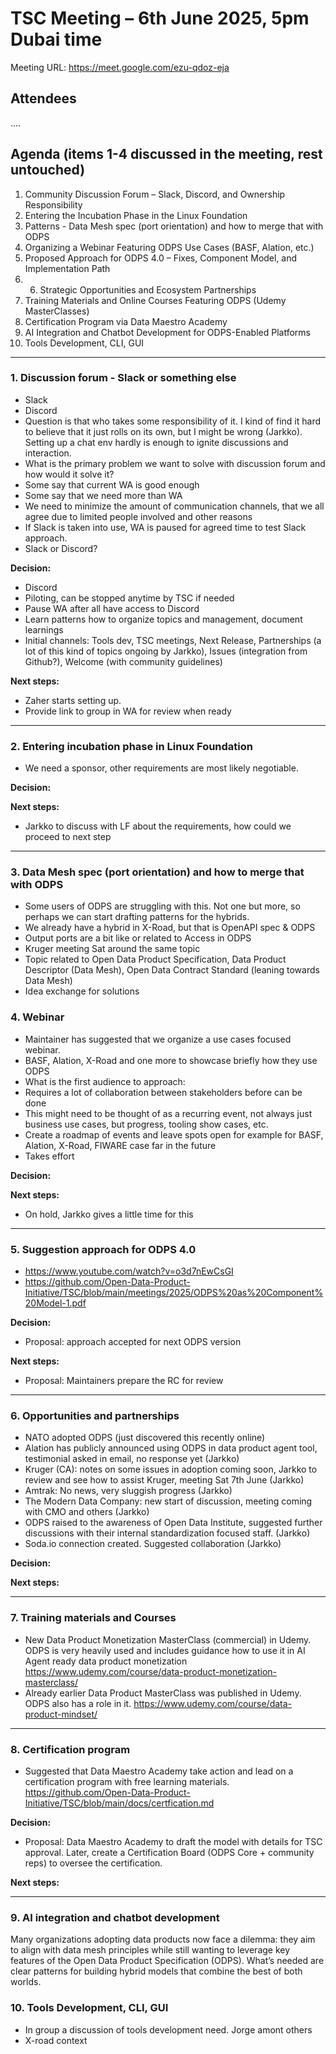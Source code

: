 # TSC Meeting – 6th June 2025, 5pm Dubai time

Meeting URL:  https://meet.google.com/ezu-qdoz-eja 

## Attendees
....

## Agenda (items 1-4 discussed in the meeting, rest untouched)

1. Community Discussion Forum – Slack, Discord, and Ownership Responsibility
2. Entering the Incubation Phase in the Linux Foundation
3. Patterns - Data Mesh spec (port orientation) and how to merge that with ODPS
4. Organizing a Webinar Featuring ODPS Use Cases (BASF, Alation, etc.)
5. Proposed Approach for ODPS 4.0 – Fixes, Component Model, and Implementation Path
6. 6. Strategic Opportunities and Ecosystem Partnerships
7. Training Materials and Online Courses Featuring ODPS (Udemy MasterClasses)
8. Certification Program via Data Maestro Academy
9. AI Integration and Chatbot Development for ODPS-Enabled Platforms
10. Tools Development, CLI, GUI


<hr/>

### 1. Discussion forum - Slack or something else
- Slack
- Discord
- Question is that who takes some responsibility of it. I kind of find it hard to believe that it just rolls on its own, but I might be wrong (Jarkko). Setting up a chat env hardly is enough to ignite discussions and interaction. 
- What is the primary problem we want to solve with discussion forum and how would it solve it?
- Some say that current WA is good enough
- Some say that we need more than WA
- We need to minimize the amount of communication channels, that we all agree due to limited people involved and other reasons
- If Slack is taken into use, WA is paused for agreed time to test Slack approach.
- Slack or Discord?
  

**Decision:**

- Discord
- Piloting, can be stopped anytime by TSC if needed
- Pause WA after all have access to Discord
- Learn patterns how to organize topics and management, document learnings
- Initial channels: Tools dev, TSC meetings, Next Release, Partnerships (a lot of this kind of topics ongoing by Jarkko), Issues (integration from Github?), Welcome (with community guidelines)

**Next steps:**

- Zaher starts setting up.
- Provide link to group in WA for review when ready

  
<hr>

### 2. Entering incubation phase in Linux Foundation

- We need a sponsor, other requirements are most likely negotiable.

**Decision:**
  
**Next steps:**

- Jarkko to discuss with LF about the requirements, how could we proceed to next step

<hr/>

### 3. Data Mesh spec (port orientation) and how to merge that with ODPS 
- Some users of ODPS are struggling with this. Not one but more, so perhaps we can start drafting patterns for the hybrids.
- We already have a hybrid in X-Road, but that is OpenAPI spec & ODPS
- Output ports are a bit like or related to Access in ODPS
- Kruger meeting Sat around the same topic
- Topic related to Open Data Product Specification, Data Product Descriptor (Data Mesh), Open Data Contract Standard (leaning towards Data Mesh)
- Idea exchange for solutions 

### 4. Webinar
- Maintainer has suggested that we organize a use cases focused webinar.
- BASF, Alation, X-Road and one more to showcase briefly how they use ODPS
- What is the first audience to approach: 
- Requires a lot of collaboration between stakeholders before can be done
- This might need to be thought of as a recurring event, not always just business use cases, but progress, tooling show cases, etc.
- Create a roadmap of events and leave spots open for example for BASF, Alation, X-Road, FIWARE case far in the future
- Takes effort

**Decision:**

**Next steps:**

- On hold, Jarkko gives a little time for this

<hr/>

### 5. Suggestion approach for ODPS 4.0 
- https://www.youtube.com/watch?v=o3d7nEwCsGI
- https://github.com/Open-Data-Product-Initiative/TSC/blob/main/meetings/2025/ODPS%20as%20Component%20Model-1.pdf

**Decision:**
- Proposal: approach accepted for next ODPS version 

**Next steps:**
- Proposal: Maintainers prepare the RC for review

<hr/>

### 6. Opportunities and partnerships

- NATO adopted ODPS (just discovered this recently online)
- Alation has publicly announced using ODPS in data product agent tool, testimonial asked in email, no response yet (Jarkko)
- Kruger (CA): notes on some issues in adoption coming soon, Jarkko to review and see how to assist Kruger, meeting Sat 7th June (Jarkko)
- Amtrak: No news, very sluggish progress (Jarkko)
- The Modern Data Company: new start of discussion, meeting coming with CMO and others (Jarkko)
- ODPS raised to the awareness of Open Data Institute, suggested further discussions with their internal standardization focused staff. (Jarkko)
- Soda.io connection created. Suggested collaboration (Jarkko)

**Decision:**

**Next steps:**

<hr/>

### 7. Training materials and Courses
- New Data Product Monetization MasterClass (commercial) in Udemy. ODPS is very heavily used and includes guidance how to use it in AI Agent ready data product monetization https://www.udemy.com/course/data-product-monetization-masterclass/
- Already earlier Data Product MasterClass was published in Udemy. ODPS also has a role in it. https://www.udemy.com/course/data-product-mindset/

<hr/>

### 8. Certification program 
- Suggested that Data Maestro Academy take action and lead on a certification program with free learning materials. https://github.com/Open-Data-Product-Initiative/TSC/blob/main/docs/certfication.md 

**Decision:**
- Proposal: Data Maestro Academy to draft the model with details for TSC approval. Later, create a Certification Board (ODPS Core + community reps) to oversee the certification. 

**Next steps:**

<hr/>

### 9. AI integration and chatbot development

Many organizations adopting data products now face a dilemma: they aim to align with data mesh principles while still wanting to leverage key features of the Open Data Product Specification (ODPS). What’s needed are clear patterns for building hybrid models that combine the best of both worlds.

### 10. Tools Development, CLI, GUI

- In group a discussion of tools development need. Jorge amont others
- X-road context

